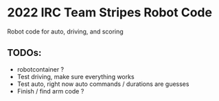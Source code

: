 # 2022 IRC Team Stripes Robot Code

Robot code for auto, driving, and scoring 

## TODOs:
- robotcontainer ? 
- Test driving, make sure everything works
- Test auto, right now auto commands / durations are guesses
- Finish / find arm code ?